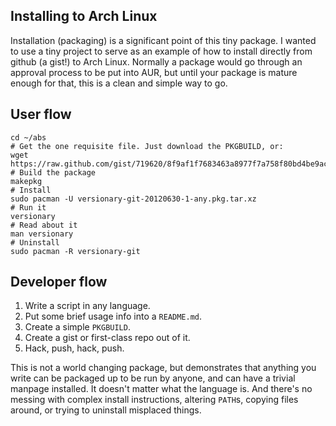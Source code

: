 ## Installing to Arch Linux

Installation (packaging) is a significant point of this tiny package. I wanted to use a tiny project to serve as an example of how to install directly from github (a gist!) to Arch Linux. Normally a package would go through an approval process to be put into AUR, but until your package is mature enough for that, this is a clean and simple way to go.

## User flow

    cd ~/abs
    # Get the one requisite file. Just download the PKGBUILD, or:
    wget https://raw.github.com/gist/719620/8f9af1f7683463a8977f7a758f80bd4be9acd587/PKGBUILD
    # Build the package
    makepkg
    # Install
    sudo pacman -U versionary-git-20120630-1-any.pkg.tar.xz
    # Run it
    versionary
    # Read about it
    man versionary
    # Uninstall
    sudo pacman -R versionary-git

## Developer flow

1. Write a script in any language.
2. Put some brief usage info into a `README.md`.
3. Create a simple `PKGBUILD`.
4. Create a gist or first-class repo out of it.
5. Hack, push, hack, push.

This is not a world changing package, but demonstrates that anything you write can be packaged up to be run by anyone, and can have a trivial manpage installed. It doesn't matter what the language is. And there's no messing with complex install instructions, altering `PATH`s, copying files around, or trying to uninstall misplaced things.
